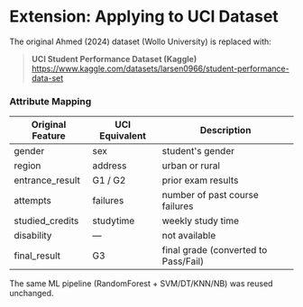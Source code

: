 # Extension: Applying to UCI Dataset

The original Ahmed (2024) dataset (Wollo University) is replaced with:
> **UCI Student Performance Dataset (Kaggle)**  
> https://www.kaggle.com/datasets/larsen0966/student-performance-data-set

### Attribute Mapping
| Original Feature | UCI Equivalent | Description |
|------------------|----------------|--------------|
| gender | sex | student's gender |
| region | address | urban or rural |
| entrance_result | G1 / G2 | prior exam results |
| attempts | failures | number of past course failures |
| studied_credits | studytime | weekly study time |
| disability | — | not available |
| final_result | G3 | final grade (converted to Pass/Fail) |

The same ML pipeline (RandomForest + SVM/DT/KNN/NB) was reused unchanged.
